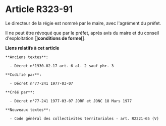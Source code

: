 # Article R323-91

Le directeur de la régie est nommé par le maire, avec l'agrément du préfet.

Il ne peut être révoqué que par le préfet, après avis du maire et du conseil d'exploitation [**]conditions de forme[**].

**Liens relatifs à cet article**

	**Anciens textes**:

	  - Décret n°1930-02-17 art. 6 al. 2 sauf phr. 3

	**Codifié par**:

	  - Décret n°77-241 1977-03-07

	**Créé par**:

	  - Décret n°77-241 1977-03-07 JORF et JONC 18 Mars 1977

	**Nouveaux textes**:

	  - Code général des collectivités territoriales - art. R2221-65 (V)
